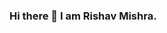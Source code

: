 ### Hi there 👋  I am Rishav Mishra.
<!--
**RishavMishraRM/RishavMishraRM** is a ✨ _special_ ✨ repository because its `README.md` (this file) appears on your GitHub profile.


-  3rd Year B.tech student in Computer Science and Engineering at SRM University.
-  Incoming Research Intern'21 at NIT Patna.
-  I’m currently working on Machine Learning, Statistics, Deep Learning, NLP, Computer Vision, Big Data and etc.



<a href="https://www.linkedin.com/in/rishavkumarmishra/">
  <img align="left" alt="Rishav's Linkdein" width="22px" src="https://cdn.jsdelivr.net/npm/simple-icons@v3/icons/linkedin.svg" />
</a>
<a href="https://github.com/RishavMishraRM">
  <img align="left" alt="Rishav's Github" width="22px" src="https://cdn.jsdelivr.net/npm/simple-icons@v3/icons/github.svg" />

<a href="https://www.instagram.com/the_rishav_mishra/?hl=en">
  <img align="left" alt="Rishav's Instagram" width="22px" src="https://cdn.jsdelivr.net/npm/simple-icons@v3/icons/instagram.svg" />
</a>
<a href="https://www.facebook.com/the_rishav_mishra/">
  <img align="left" alt="Rishav's Facebook" width="22px" src="https://cdn.jsdelivr.net/npm/simple-icons@v3/icons/facebook.svg" />

### Visitor Count:
![Visitor Count](https://profile-counter.glitch.me/RishavMishraRM/count.svg)

[My GitHub Stats](https://github-readme-stats.vercel.app/api/?username=RishavMishraRM&count_private=true&theme=tokyonight&showicons=true)
[My GitHub Language Stats](https://github-readme-stats.vercel.app/api/top-langs/?username=RishavMishraRM&langs_count=5&theme=tokyonight)]()
